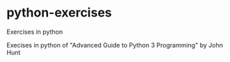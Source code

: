 # python-exercises
Exercises in python

Execises in python of "Advanced Guide to Python 3 Programming" by John Hunt

